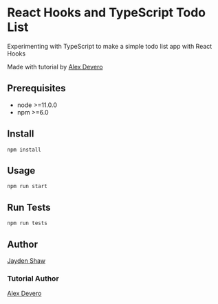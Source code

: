 # React Hooks and TypeScript Todo List
Experimenting with TypeScript to make a simple todo list app with React Hooks

Made with tutorial by [Alex Devero](https://medium.com/javascript-in-plain-english/how-to-build-a-todo-list-app-with-react-hooks-and-typescript-b9cbdc61e966)

## Prerequisites
- node >=11.0.0
- npm >=6.0

## Install
```npm install```

## Usage 
```npm run start```

## Run Tests 
```npm run tests```

## Author
[Jayden Shaw](https://github.com/jshaw990)

### Tutorial Author
[Alex Devero](https://www.alexdevero.com/)